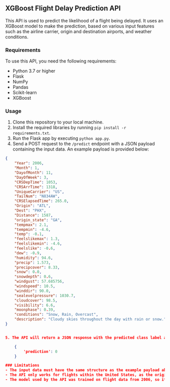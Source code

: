 ## XGBoost Flight Delay Prediction API

This API is used to predict the likelihood of a flight being delayed. It uses an XGBoost model to make the prediction, based on various input features such as the airline carrier, origin and destination airports, and weather conditions.

### Requirements

To use this API, you need the following requirements:

- Python 3.7 or higher
- Flask
- NumPy
- Pandas
- Scikit-learn
- XGBoost

### Usage

1. Clone this repository to your local machine.
2. Install the required libraries by running `pip install -r requirements.txt`.
3. Run the Flask app by executing `python app.py`.
4. Send a POST request to the `/predict` endpoint with a JSON payload containing the input data. An example payload is provided below:

```json
{
    "Year": 2006,
    "Month": 1,
    "DayofMonth": 11,
    "DayOfWeek": 3,
    "CRSDepTime": 1053,
    "CRSArrTime": 1318,
    "UniqueCarrier": "US",
    "TailNum": "N834AW",
    "CRSElapsedTime": 265.0,
    "Origin": "ATL",
    "Dest": "PHX",
    "Distance": 1587,
    "origin_state": "GA",
    "tempmax": 2.1,
    "tempmin": -4.6,
    "temp": -0.1,
    "feelslikemax": 1.3,
    "feelslikemin": -4.6,
    "feelslike": -0.6,
    "dew": -0.9,
    "humidity": 94.6,
    "precip": 1.573,
    "precipcover": 8.33,
    "snow": 0.0,
    "snowdepth": 0.6,
    "windgust": 57.685756,
    "windspeed": 10.5,
    "winddir": 90.0,
    "sealevelpressure": 1030.7,
    "cloudcover": 98.5,
    "visibility": 6.6,
    "moonphase": 0.39,
    "conditions": "Snow, Rain, Overcast",
    "description": "Cloudy skies throughout the day with rain or snow."
}


5. The API will return a JSON response with the predicted class label as an integer, either 0 or 1:

    {
        'prediction': 0
    }

### Limitations
- The input data must have the same structure as the example payload above.
- The API only works for flights within the United States, as the origin state column is required.
- The model used by the API was trained on flight data from 2006, so it may not be accurate for more recent years.
